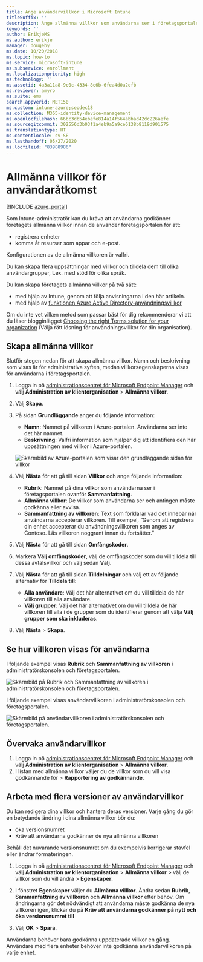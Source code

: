 ```yaml
---
title: Ange användarvillkor i Microsoft Intune
titleSuffix: ''
description: Ange allmänna villkor som användarna ser i företagsportalen för Intune.
keywords: ''
author: ErikjeMS
ms.author: erikje
manager: dougeby
ms.date: 10/20/2018
ms.topic: how-to
ms.service: microsoft-intune
ms.subservice: enrollment
ms.localizationpriority: high
ms.technology: ''
ms.assetid: 4a3a11a8-9c0c-4334-8c6b-6fea4d0a2efb
ms.reviewer: amyro
ms.suite: ems
search.appverid: MET150
ms.custom: intune-azure;seodec18
ms.collection: M365-identity-device-management
ms.openlocfilehash: 66bc3db54ebefe814a14f564abbad42dc226aefe
ms.sourcegitcommit: 302556d3b03f1a4eb9a5a9ce6138b8119d901575
ms.translationtype: HT
ms.contentlocale: sv-SE
ms.lasthandoff: 05/27/2020
ms.locfileid: "83988986"
---
```

# <a name="terms-and-conditions-for-user-access"></a>Allmänna villkor för användaråtkomst

[!INCLUDE [azure_portal](../includes/azure_portal.md)]

Som Intune-administratör kan du kräva att användarna godkänner företagets allmänna villkor innan de använder företagsportalen för att:
- registrera enheter
- komma åt resurser som appar och e-post.

Konfigurationen av de allmänna villkoren är valfri.

Du kan skapa flera uppsättningar med villkor och tilldela dem till olika användargrupper, t.ex. med stöd för olika språk.

Du kan skapa företagets allmänna villkor på två sätt:
- med hjälp av Intune, genom att följa anvisningarna i den här artikeln.
- med hjälp av [funktionen Azure Active Directory-användningsvillkor](https://docs.microsoft.com/azure/active-directory/governance/active-directory-tou)

Om du inte vet vilken metod som passar bäst för dig rekommenderar vi att du läser blogginlägget [Choosing the right Terms solution for your organization](https://go.microsoft.com/fwlink/?linkid=2010506&clcid=0x409) (Välja rätt lösning för användningsvillkor för din organisation). 

## <a name="create-terms-and-conditions"></a>Skapa allmänna villkor
Slutför stegen nedan för att skapa allmänna villkor. Namn och beskrivning som visas är för administrativa syften, medan villkorsegenskaperna visas för användarna i företagsportalen.

1. Logga in på [administrationscentret för Microsoft Endpoint Manager](https://go.microsoft.com/fwlink/?linkid=2109431) och välj **Administration av klientorganisation** > **Allmänna villkor**.
2. Välj **Skapa**.
3. På sidan **Grundläggande** anger du följande information:

   - **Namn**: Namnet på villkoren i Azure-portalen. Användarna ser inte det här namnet.
   - **Beskrivning**: Valfri information som hjälper dig att identifiera den här uppsättningen med villkor i Azure-portalen.

    ![Skärmbild av Azure-portalen som visar den grundläggande sidan för villkor](./media/terms-and-conditions-create/terms-basics-page.png)

4. Välj **Nästa** för att gå till sidan **Villkor** och ange följande information:

   - **Rubrik**: Namnet på dina villkor som användarna ser i företagsportalen ovanför **Sammanfattning**.
   - **Allmänna villkor**: De villkor som användarna ser och antingen måste godkänna eller avvisa.
   - **Sammanfattning av villkoren**: Text som förklarar vad det innebär när användarna accepterar villkoren. Till exempel, ”Genom att registrera din enhet accepterar du användningsvillkoren som anges av Contoso. Läs villkoren noggrant innan du fortsätter.”

5. Välj **Nästa** för att gå till sidan **Omfångskoder**.

6. Markera **Välj omfångskoder**, välj de omfångskoder som du vill tilldela till dessa avtalsvillkor och välj sedan **Välj**. 

7. Välj **Nästa** för att gå till sidan **Tilldelningar** och välj ett av följande alternativ för **Tilldela till**:
    - **Alla användare**: Välj det här alternativet om du vill tilldela de här villkoren till alla användare.
    - **Välj grupper**: Välj det här alternativet om du vill tilldela de här villkoren till alla i de grupper som du identifierar genom att välja **Välj grupper som ska inkluderas**.

8. Välj **Nästa** > **Skapa**.

## <a name="see-how-terms-are-displayed-to-your-users"></a>Se hur villkoren visas för användarna
I följande exempel visas **Rubrik** och **Sammanfattning av villkoren** i administratörskonsolen och företagsportalen.

![Skärmbild på Rubrik och Sammanfattning av villkoren i administratörskonsolen och företagsportalen.](./media/terms-and-conditions-create/terms-summary-terms.png)

I följande exempel visas användarvillkoren i administratörskonsolen och företagsportalen.

![Skärmbild på användarvillkoren i administratörskonsolen och företagsportalen.](./media/terms-and-conditions-create/terms-properties-terms.png)


## <a name="monitor-terms-and-conditions"></a>Övervaka användarvillkor

1. Logga in på [administrationscentret för Microsoft Endpoint Manager](https://go.microsoft.com/fwlink/?linkid=2109431) och välj **Administration av klientorganisation** > **Allmänna villkor**.
2. I listan med allmänna villkor väljer du de villkor som du vill visa godkännande för > **Rapportering av godkännande**.

## <a name="work-with-multiple-versions-of-terms-and-conditions"></a>Arbeta med flera versioner av användarvillkor
Du kan redigera dina villkor och hantera deras versioner. Varje gång du gör en betydande ändring i dina allmänna villkor bör du:
- öka versionsnumret
- Kräv att användarna godkänner de nya allmänna villkoren

Behåll det nuvarande versionsnumret om du exempelvis korrigerar stavfel eller ändrar formateringen.

1. Logga in på [administrationscentret för Microsoft Endpoint Manager](https://go.microsoft.com/fwlink/?linkid=2109431) och välj **Administration av klientorganisation** > **Allmänna villkor** > välj de villkor som du vill ändra > **Egenskaper**.

2. I fönstret **Egenskaper** väljer du **Allmänna villkor**. Ändra sedan **Rubrik**, **Sammanfattning av villkoren** och **Allmänna villkor** efter behov. Om ändringarna gör det nödvändigt att användarna måste godkänna de nya villkoren igen, klickar du på **Kräv att användarna godkänner på nytt och öka versionsnumret till**

3. Välj **OK** > **Spara**.

Användarna behöver bara godkänna uppdaterade villkor en gång. Användare med flera enheter behöver inte godkänna användarvillkoren på varje enhet.
